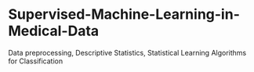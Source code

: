 # Supervised-Machine-Learning-in-Medical-Data
Data preprocessing, Descriptive Statistics, Statistical Learning Algorithms for Classification
